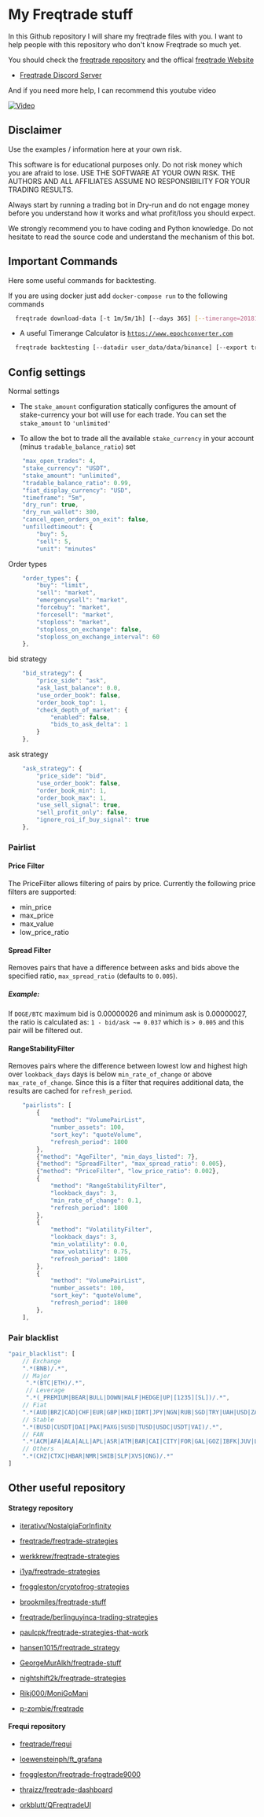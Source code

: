 # My Freqtrade stuff

In this Github repository I will share my freqtrade files with you.
I want to help people with this repository who don't know Freqtrade so much yet.

You should check the [freqtrade repository](https://github.com/freqtrade/freqtrade/) and the offical [freqtrade Website](https://www.freqtrade.io/en/latest/)

- [Freqtrade Discord Server](https://discord.gg/p7nuUNVfP7)

And if you need more help, I can recommend this youtube video

[![Video](https://i.ytimg.com/vi/wq3uLSDJxUQ/hqdefault.jpg?sqp=-oaymwEjCOADEI4CSFryq4qpAxUIARUAAAAAGAElAADIQj0AgKJDeAE=&rs=AOn4CLAq0Kl2t-u_Vruy8BSRQRxMSTvHKA)](https://www.youtube.com/watch?v=wq3uLSDJxUQ)

## Disclaimer

Use the examples / information here at your own risk.


This software is for educational purposes only. Do not risk money which
you are afraid to lose. USE THE SOFTWARE AT YOUR OWN RISK. THE AUTHORS
AND ALL AFFILIATES ASSUME NO RESPONSIBILITY FOR YOUR TRADING RESULTS.

Always start by running a trading bot in Dry-run and do not engage money
before you understand how it works and what profit/loss you should
expect.

We strongly recommend you to have coding and Python knowledge. Do not
hesitate to read the source code and understand the mechanism of this bot.


## Important Commands

Here some useful commands for backtesting.

If you are using docker just add ```docker-compose run``` to the following commands

```bash
  freqtrade download-data [-t 1m/5m/1h] [--days 365] [--timerange=20181110-20181113]
```
- A useful Timerange Calculator is [`https://www.epochconverter.com`](https://www.epochconverter.com)
```bash
  freqtrade backtesting [--datadir user_data/data/binance] [--export trades] [--strategy-list NASOSv4 RalliV1]
```

  
## Config settings

Normal settings

- The `stake_amount` configuration statically configures the amount of stake-currency your bot will use for each trade. You can set the `stake_amount` to `'unlimited'`

- To allow the bot to trade all the available `stake_currency` in your account (minus `tradable_balance_ratio`) set


```javascript
    "max_open_trades": 4,
    "stake_currency": "USDT",
    "stake_amount": "unlimited",
    "tradable_balance_ratio": 0.99,
    "fiat_display_currency": "USD",
    "timeframe": "5m",
    "dry_run": true,
    "dry_run_wallet": 300,
    "cancel_open_orders_on_exit": false,
    "unfilledtimeout": {
        "buy": 5,
        "sell": 5,
        "unit": "minutes"
```

Order types

```javascript
    "order_types": {
        "buy": "limit",
        "sell": "market",
        "emergencysell": "market",
        "forcebuy": "market",
        "forcesell": "market",
        "stoploss": "market",
        "stoploss_on_exchange": false,
        "stoploss_on_exchange_interval": 60
    },
```

bid strategy

```javascript
    "bid_strategy": {
        "price_side": "ask",
        "ask_last_balance": 0.0,
        "use_order_book": false,
        "order_book_top": 1,
        "check_depth_of_market": {
            "enabled": false,
            "bids_to_ask_delta": 1
        }
    },
```  

ask strategy

```javascript
    "ask_strategy": {
        "price_side": "bid",
        "use_order_book": false,
        "order_book_min": 1,
        "order_book_max": 1,
        "use_sell_signal": true,
        "sell_profit_only": false,
        "ignore_roi_if_buy_signal": true
    },
```  

### Pairlist



#### Price Filter

The PriceFilter allows filtering of pairs by price. Currently the following price filters are supported:

- min_price
- max_price
- max_value
- low_price_ratio

#### Spread Filter

Removes pairs that have a difference between asks and bids above the specified ratio, `max_spread_ratio` (defaults to `0.005`).

##### Example:

If `DOGE/BTC` maximum bid is 0.00000026 and minimum ask is 0.00000027, the ratio is calculated as: `1 - bid/ask ~= 0.037` which is `> 0.005` and this pair will be filtered out.

#### RangeStabilityFilter
Removes pairs where the difference between lowest low and highest high over `lookback_days` days is below `min_rate_of_change` or above `max_rate_of_change`. Since this is a filter that requires additional data, the results are cached for `refresh_period`.



```javascript
    "pairlists": [
        {
            "method": "VolumePairList",
            "number_assets": 100,
            "sort_key": "quoteVolume",
            "refresh_period": 1800
        },
        {"method": "AgeFilter", "min_days_listed": 7},
        {"method": "SpreadFilter", "max_spread_ratio": 0.005},
        {"method": "PriceFilter", "low_price_ratio": 0.002},
        {
            "method": "RangeStabilityFilter",
            "lookback_days": 3,
            "min_rate_of_change": 0.1,
            "refresh_period": 1800
        },
        {
            "method": "VolatilityFilter",
            "lookback_days": 3,
            "min_volatility": 0.0,
            "max_volatility": 0.75,
            "refresh_period": 1800
        },
        {
            "method": "VolumePairList",
            "number_assets": 100,
            "sort_key": "quoteVolume",
            "refresh_period": 1800
        },
    ],
```

### Pair blacklist
```javascript
"pair_blacklist": [
    // Exchange
    ".*(BNB)/.*",
    // Major
     ".*(BTC|ETH)/.*",
     // Leverage
     ".*(_PREMIUM|BEAR|BULL|DOWN|HALF|HEDGE|UP|[1235][SL])/.*",
    // Fiat
    ".*(AUD|BRZ|CAD|CHF|EUR|GBP|HKD|IDRT|JPY|NGN|RUB|SGD|TRY|UAH|USD|ZAR)/.*",
    // Stable
    ".*(BUSD|CUSDT|DAI|PAX|PAXG|SUSD|TUSD|USDC|USDT|VAI)/.*",
    // FAN
    ".*(ACM|AFA|ALA|ALL|APL|ASR|ATM|BAR|CAI|CITY|FOR|GAL|GOZ|IBFK|JUV|LEG|LOCK-1|NAVI|NMR|NOV|OG|PFL|PSG|ROUSH|STV|TH|TRA|UCH|UFC|YBO)/.*",
    // Others
    ".*(CHZ|CTXC|HBAR|NMR|SHIB|SLP|XVS|ONG)/.*"
]
```
## Other useful repository 

#### Strategy repository

- [iterativv/NostalgiaForInfinity](https://github.com/iterativv/NostalgiaForInfinity)

- [freqtrade/freqtrade-strategies](https://github.com/freqtrade/freqtrade-strategies)

- [werkkrew/freqtrade-strategies](https://github.com/werkkrew/freqtrade-strategies)

- [i1ya/freqtrade-strategies](https://github.com/i1ya/freqtrade-strategies)

- [froggleston/cryptofrog-strategies](https://github.com/froggleston/cryptofrog-strategies)

- [brookmiles/freqtrade-stuff](https://github.com/brookmiles/freqtrade-stuff)

- [freqtrade/berlinguyinca-trading-strategies](https://github.com/freqtrade/berlinguyinca-trading-strategies)

- [paulcpk/freqtrade-strategies-that-work](https://github.com/paulcpk/freqtrade-strategies-that-work)

- [hansen1015/freqtrade_strategy](https://github.com/hansen1015/freqtrade_strategy)

- [GeorgeMurAlkh/freqtrade-stuff](https://github.com/GeorgeMurAlkh/freqtrade-stuff)

- [nightshift2k/freqtrade-strategies](https://github.com/nightshift2k/freqtrade-strategies)  

- [Rikj000/MoniGoMani](https://github.com/Rikj000/MoniGoMani)

- [p-zombie/freqtrade](https://github.com/p-zombie/freqtrade)

#### Frequi repository

- [freqtrade/frequi](https://github.com/freqtrade/frequi)

- [loewensteinph/ft_grafana](https://github.com/loewensteinph/ft_grafana)

- [froggleston/freqtrade-frogtrade9000](https://github.com/froggleston/freqtrade-frogtrade9000)

- [thraizz/freqtrade-dashboard](https://github.com/thraizz/freqtrade-dashboard)

- [orkblutt/QFreqtradeUI](https://github.com/orkblutt/QFreqtradeUI)
